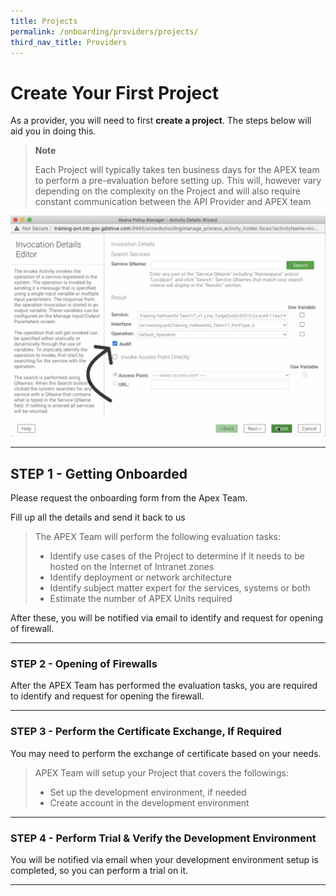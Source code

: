 ```yaml
---
title: Projects
permalink: /onboarding/providers/projects/
third_nav_title: Providers
---
```


# Create Your First Project

As a provider, you will need to first **create a project**. The steps below will aid you in doing this.

> **Note**
>
> Each Project will typically takes ten business days for the APEX team to perform a pre-evaluation before setting up. This will, however vary depending on the complexity on the Project and will also require constant communication between the API Provider and APEX team

![turning auditing on](/images/tutorial-1/13-act-wizard.png "Auditors are coming.")

---

## STEP 1 - Getting Onboarded

Please request the onboarding form from the Apex Team.

Fill up all the details and send it back to us

> The APEX Team will perform the following evaluation tasks:
>
> * Identify use cases of the Project to determine if it needs to be hosted on the Internet of Intranet zones
> * Identify deployment or network architecture
> * Identify subject matter expert for the services, systems or both
> * Estimate the number of APEX Units required

After these, you will be notified via email to identify and request for opening of firewall.

---

### STEP 2 - Opening of Firewalls

After the APEX Team has performed the evaluation tasks, you are required to identify and request for opening the firewall.

---

### STEP 3 - Perform the Certificate Exchange, If Required

You may need to perform the exchange of certificate based on your needs.

> APEX Team will setup your Project that covers the followings:
>
> * Set up the development environment, if needed
> * Create account in the development environment

---

### STEP 4 - Perform Trial & Verify the Development Environment

You will be notified via email when your development environment setup is completed, so you can perform a trial on it.

---
